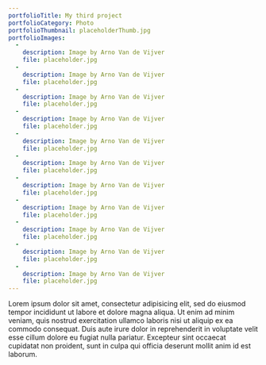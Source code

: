 ```yaml
---
portfolioTitle: My third project
portfolioCategory: Photo
portfolioThumbnail: placeholderThumb.jpg  
portfolioImages:
  -
    description: Image by Arno Van de Vijver
    file: placeholder.jpg
  -
    description: Image by Arno Van de Vijver
    file: placeholder.jpg
  -
    description: Image by Arno Van de Vijver
    file: placeholder.jpg
  -
    description: Image by Arno Van de Vijver
    file: placeholder.jpg
  -
    description: Image by Arno Van de Vijver
    file: placeholder.jpg
  -
    description: Image by Arno Van de Vijver
    file: placeholder.jpg
  -
    description: Image by Arno Van de Vijver
    file: placeholder.jpg
  -
    description: Image by Arno Van de Vijver
    file: placeholder.jpg
  -
    description: Image by Arno Van de Vijver
    file: placeholder.jpg
  -
    description: Image by Arno Van de Vijver
    file: placeholder.jpg
  -
    description: Image by Arno Van de Vijver
    file: placeholder.jpg
---
```


Lorem ipsum dolor sit amet, consectetur adipisicing elit, sed do eiusmod tempor incididunt ut labore et dolore magna aliqua. Ut enim ad minim veniam, quis nostrud exercitation ullamco laboris nisi ut aliquip ex ea commodo consequat. Duis aute irure dolor in reprehenderit in voluptate velit esse cillum dolore eu fugiat nulla pariatur. Excepteur sint occaecat cupidatat non proident, sunt in culpa qui officia deserunt mollit anim id est laborum.
